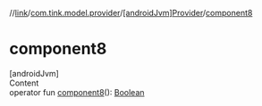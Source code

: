 //[link](../../index.md)/[com.tink.model.provider](../index.md)/[[androidJvm]Provider](index.md)/[component8](component8.md)



# component8  
[androidJvm]  
Content  
operator fun [component8](component8.md)(): [Boolean](https://kotlinlang.org/api/latest/jvm/stdlib/kotlin/-boolean/index.html)  



